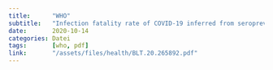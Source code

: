 ```yaml
---
title:      "WHO"
subtitle:   "Infection fatality rate of COVID-19 inferred from seroprevalence data"
date:       2020-10-14
categories: Datei
tags:       [who, pdf]
link:       "/assets/files/health/BLT.20.265892.pdf"
---
```


